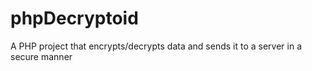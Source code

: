 # phpDecryptoid
A PHP project that encrypts/decrypts data and sends it to a server in a secure manner
